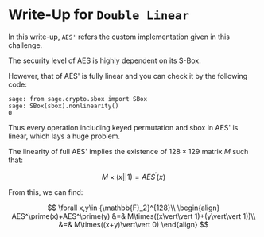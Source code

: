 # Write-Up for `Double Linear`

In this write-up, `AES'` refers the custom implementation given in this challenge.

The security level of AES is highly dependent on its S-Box.

However, that of AES' is fully linear and you can check it by the following code:

```
sage: from sage.crypto.sbox import SBox
sage: SBox(sbox).nonlinearity()
0
```

Thus every operation including keyed permutation and sbox in AES' is linear, which lays a huge problem.

The linearity of full AES' implies the existence of $128\times129$ matrix $M$ such that:

$$
M\times(x\vert\vert 1) = AES^\prime(x)
$$

From this, we can find:

$$
\forall x,y\in {\mathbb{F}_2}^{128}\\
\begin{align}
AES^\prime(x)+AES^\prime(y) &=& M\times((x\vert\vert 1)+(y\vert\vert 1))\\
&=& M\times((x+y)\vert\vert 0)
\end{align}
$$


